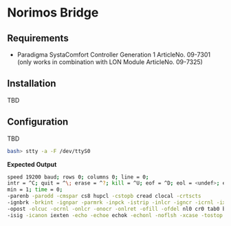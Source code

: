 # Norimos Bridge

## Requirements

- Paradigma SystaComfort Controller Generation 1 ArticleNo. 09-7301 (only works in combination with LON Module
  ArticleNo. 09-7325)

## Installation

TBD

## Configuration

TBD

```bash
bash> stty -a -F /dev/ttyS0
```

**Expected Output**

```bash
speed 19200 baud; rows 0; columns 0; line = 0;
intr = ^C; quit = ^\; erase = ^?; kill = ^U; eof = ^D; eol = <undef>; eol2 = <undef>; swtch = <undef>; start = ^Q; stop = ^S; susp = ^Z; rprnt = ^R; werase = ^W; lnext = ^V; discard = ^O;
min = 1; time = 0;
-parenb -parodd -cmspar cs8 hupcl -cstopb cread clocal -crtscts
-ignbrk -brkint -ignpar -parmrk -inpck -istrip -inlcr -igncr -icrnl -ixon -ixoff -iuclc -ixany -imaxbel -iutf8
-opost -olcuc -ocrnl -onlcr -onocr -onlret -ofill -ofdel nl0 cr0 tab0 bs0 vt0 ff0
-isig -icanon iexten -echo -echoe echok -echonl -noflsh -xcase -tostop -echoprt echoctl echoke -flusho -extproc
```